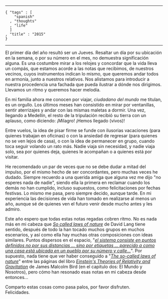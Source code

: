 ﻿--- 

    { "tags" : [
        "spanish"
      , "thoughts"
      , "life"
      ]
    , "title" : "2015"
    }

--- 

El primer día del año resultó ser un Jueves. Resaltar un día por su
ubicación en la semana, o por su número en el mes, no demuestra
significación alguna. Es una costumbre mirar a los relojes y concordar
que la vida lleva un compás, que estamos acorde a las notas que
recibimos, de nuestros vecinos, cuyos instrumentos indican lo mismo,
que queremos andar todos en armonía, junto a nuestros relativos.
Nos alistamos para introducir a nuestra procedencia una fachada que
pueda ilustrar a dónde nos dirigimos. Llevamos un ritmo y queremos
hacer melodía.

En mi familia ahora me conocen por viajar, _ciudadano del mundo_ me
titulan, es un orgullo. Los últimos meses han consistido en mirar por
ventanillas, sentir aterrizajes y andar con las mismas maletas a
dormir. Una vez, llegando a Medellín, el resto de la tripulación
recibió su tierra con un aplauso, como diciendo: ¡Milagro!  ¡Hemos
llegado (vivos)!

Entre vuelos, la idea de pisar firme se funde con ilusorias vacaciones
(para quienes trabajan en oficinas) o con la ansiedad de regresar
(para quienes no se ven lejos de casa), o con la idea de permanecer en
grupo, cuando toca seguir volando un rato más. Nadie viaja sin
necesidad, y nadie viaja solo, sea por quienes deja, quienes le
acompañan o a quienes está por visitar.

He recomendado un par de veces que no se debe dudar a mitad del
impulso, por el mismo hecho de ser concordantes, pero muchas veces he
dudado. Siempre recuerdo a una querida amiga que alguna vez me dijo
"no esperes nada de nadie", siendo ella la primera en reclamar cuando
los demás no han cumplido, incluso supuestos, como felicitaciones por
fechas festivas. Lo mismo me pasa, pero siempre decido, aunque tarde.
En mi experiencia las decisiones de vida han tomado en realizarse al
menos un año, aunque sé de quienes ven el futuro venir desde mucho
antes y les admiro.

Este año espero que todas estas notas regadas cobren ritmo. No es nada
más en mi cabeza que _[So called laws of nature][1]_ de David Lang
tiene sentido, después de todo la han tocado muchos grupos en muchos
escenarios, y así como ella hay muchas otras composiciones con ideas
similares. Puntos dispersos en el espacio, "_[el sistema consiste en
puntos definidos no por sus distancias ... sino por etiquetas ...
parecido a como una casa está ubicada en un pueblo por su número y
calle...]()_".  Por supuesto, nada tiene que ver haber conseguido a
"_[The so-called laws of nature][3]_" entre las páginas del libro
_[Einstein's Theories of Relativity and Gravitation][4]_ de James
Malcolm Bird (en el capitulo dos: El Mundo y Nosotros), pero cómo han
resonado esas notas en mi cabeza desde entonces...

Comparto estas cosas como pasa palos, por favor disfruten.  
Felicidades.

[1]: https://soundcloud.com/carnegiehall/called-laws-of-nature-part-2
[2]: https://books.google.com/books?id=Kas0AQAAMAAJ&pg=PA107&lpg=PA107&dq=%22the+system+consists+in+defining+points+not+by+their+distances+from+lines+or+planes%22&source=bl&ots=sUZFyetKGo&sig=JSrNbHlTOplqL5pAFxtFyla0m8c&hl=en&sa=X&ei=8IalVJ6wF4HZggSB3YLIDQ&ved=0CB4Q6AEwAA#v=onepage&q=%22the%20system%20consists%20in%20defining%20points%20not%20by%20their%20distances%20from%20lines%20or%20planes%22&f=false
[3]: https://books.google.com/books?id=CyUQAAAAYAAJ&pg=PA32&dq=%22The+so-called+laws+of+nature%22+Einstein&hl=en&sa=X&ei=o4elVIfGLIavggTTx4DgBA&ved=0CCMQ6AEwAQ#v=onepage&q=%22The%20so-called%20laws%20of%20nature%22%20Einstein&f=false
[4]: https://play.google.com/store/books/details/James_Malcolm_Bird_Einstein_s_Theories_of_Relativi?id=CyUQAAAAYAAJ
